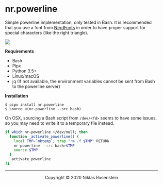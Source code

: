 # nr.powerline

Simple powerline implementation, only tested in Bash. It is recommended that
you use a font from [NerdFonts](https://nerdfonts.com/#downloads) in order to
have proper support for special characters (like the right triangle).

![](screenshot.png)

__Requirements__

- Bash
- Pipx
- Python 3.5+
- Linux/macOS
- jq (If not available, the environment variables cannot be sent from Bash to the powerline server)

__Installation__

    $ pipx install nr.powerline
    $ source <(nr-powerline --src bash)

On OSX, sourcing a Bash script from `/dev/<fd>` seems to have some issues, so you
may need to write it to a temporary file instead.

```sh
if which nr-powerline >/dev/null; then
  function _activate_powerline() {
    local TMP=`mktemp`; trap "rm -f $TMP" RETURN
    nr-powerline --src bash>$TMP
    source $TMP
  }
  _activate_powerline
fi
```

---

<p align="center">Copyright &copy; 2020 Niklas Rosenstein</p>
